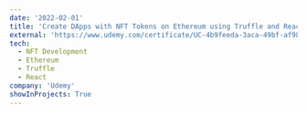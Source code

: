 ```yaml
---
date: '2022-02-01'
title: 'Create DApps with NFT Tokens on Ethereum using Truffle and React'
external: 'https://www.udemy.com/certificate/UC-4b9feeda-3aca-49bf-af98-71b3eed47447/'
tech:
  - NFT Development
  - Ethereum
  - Truffle
  - React
company: 'Udemy'
showInProjects: True
---
```

